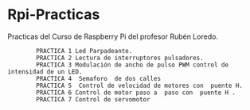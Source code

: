 # Rpi-Practicas
Practicas del Curso de Raspberry Pi del profesor Rubén Loredo.


			PRACTICA 1 Led Parpadeante.
			PRACTICA 2 Lectura de interruptores pulsadores.
			PRACTICA 3 Modulación de ancho de pulso PWM control de intensidad de un LED.
			PRACTICA 4  Semaforo  de dos calles
			PRACTICA 5  Control de velocidad de motores con  puente H.
			PRACTICA 6 Control de motor paso a  paso con  puente H .	
			PRACTICA 7 Control de servomotor


